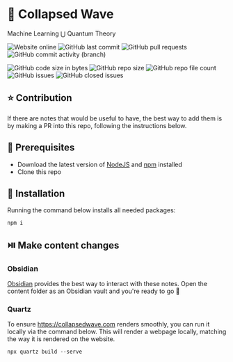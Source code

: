 # 🌊 Collapsed Wave

Machine Learning ⋃ Quantum Theory 

![Website online](https://img.shields.io/website?down_color=red&down_message=offline&style=plastic&up_color=green&up_message=online&url=https%3A%2F%2Fcollapsedwave.com)
![GitHub last commit](https://img.shields.io/github/last-commit/migueltorrescosta/collapsedwave)
![GitHub pull requests](https://img.shields.io/github/issues-pr/migueltorrescosta/collapsedwave)
![GitHub commit activity (branch)](https://img.shields.io/github/commit-activity/m/migueltorrescosta/collapsedwave/main)

![GitHub code size in bytes](https://img.shields.io/github/languages/code-size/migueltorrescosta/collapsedwave)
![GitHub repo size](https://img.shields.io/github/repo-size/migueltorrescosta/collapsedwave)
![GitHub repo file count](https://img.shields.io/github/directory-file-count/migueltorrescosta/collapsedwave)
![GitHub issues](https://img.shields.io/github/issues/migueltorrescosta/collapsedwave)
![GitHub closed issues](https://img.shields.io/github/issues-closed/migueltorrescosta/collapsedwave)

## ⭐️ Contribution

If there are notes that would be useful to have, the best way to add them is by making a PR into this repo, following the instructions below. 

## 🧰 Prerequisites

- Download the latest version of [NodeJS](https://nodejs.org/en) and [npm](https://www.npmjs.com/) installed
- Clone this repo

## 🔧 Installation

Running the command below installs all needed packages:
```shell
npm i
```

## ⏯️ Make content changes

### Obsidian

[Obsidian](https://obsidian.md/) provides the best way to interact with these notes. Open the content folder as an Obsidian vault and you're ready to go 🚀

### Quartz

To ensure https://collapsedwave.com renders smoothly, you can run it locally via the command below. This will render a webpage locally, matching the way it is rendered on the website. 

```shell
npx quartz build --serve
```
